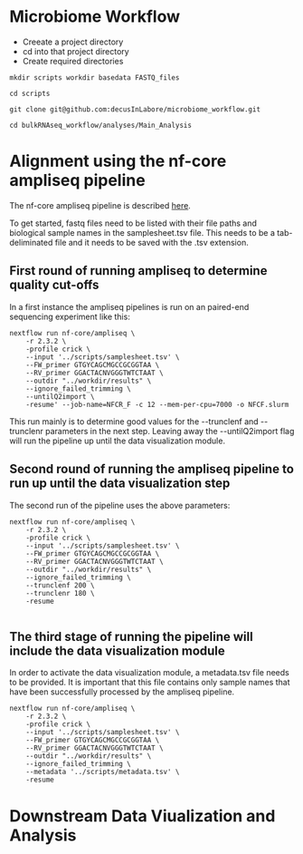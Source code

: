 # Microbiome Workflow


* Creeate a project directory
* cd into that project directory
* Create required directories
```
mkdir scripts workdir basedata FASTQ_files

cd scripts

git clone git@github.com:decusInLabore/microbiome_workflow.git

cd bulkRNAseq_workflow/analyses/Main_Analysis

```

# Alignment using the nf-core ampliseq pipeline
The nf-core ampliseq pipeline is described [here](https://nf-co.re/ampliseq).

To get started, fastq files need to be listed with their file paths and biological sample names in the samplesheet.tsv file. This needs to be a tab-deliminated file and it needs to be saved with the .tsv extension. 

## First round of running ampliseq to determine quality cut-offs
In a first instance the ampliseq pipelines is run on an paired-end sequencing experiment like this:
```
nextflow run nf-core/ampliseq \
    -r 2.3.2 \
    -profile crick \
    --input '../scripts/samplesheet.tsv' \
    --FW_primer GTGYCAGCMGCCGCGGTAA \
    --RV_primer GGACTACNVGGGTWTCTAAT \
    --outdir "../workdir/results" \
    --ignore_failed_trimming \
    --untilQ2import \
    -resume' --job-name=NFCR_F -c 12 --mem-per-cpu=7000 -o NFCF.slurm
 ```
 This run mainly is to determine good values for the --trunclenf and --trunclenr parameters in the next step. Leaving away the --untilQ2import flag will run the pipeline up until the data visualization module. 
 
## Second round of running the ampliseq pipeline to run up until the data visualization step
The second run of the pipeline uses the above parameters:
```
nextflow run nf-core/ampliseq \
    -r 2.3.2 \
    -profile crick \
    --input '../scripts/samplesheet.tsv' \
    --FW_primer GTGYCAGCMGCCGCGGTAA \
    --RV_primer GGACTACNVGGGTWTCTAAT \
    --outdir "../workdir/results" \
    --ignore_failed_trimming \
    --trunclenf 200 \
    --trunclenr 180 \
    -resume
    
```

## The third stage of running the pipeline will include the data visualization module
In order to activate the data visualization module, a metadata.tsv file needs to be provided. It is important that this file contains only sample names that have been successfully processed by the ampliseq pipeline. 

```
nextflow run nf-core/ampliseq \
    -r 2.3.2 \
    -profile crick \
    --input '../scripts/samplesheet.tsv' \
    --FW_primer GTGYCAGCMGCCGCGGTAA \
    --RV_primer GGACTACNVGGGTWTCTAAT \
    --outdir "../workdir/results" \
    --ignore_failed_trimming \
    --metadata '../scripts/metadata.tsv' \
    -resume
```



# Downstream Data Viualization and Analysis

